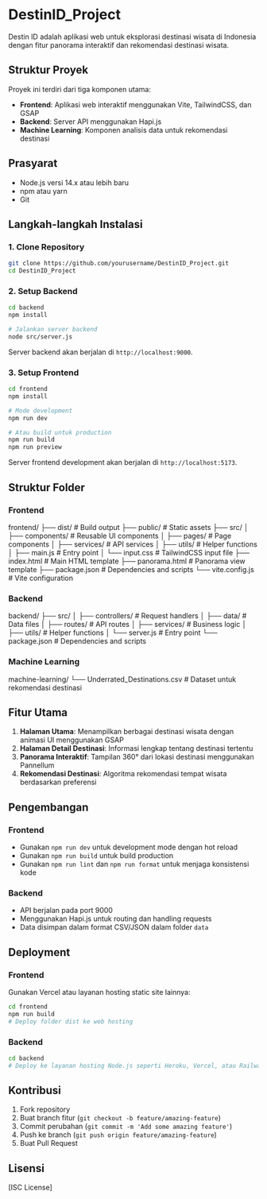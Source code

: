 # DestinID_Project

Destin ID adalah aplikasi web untuk eksplorasi destinasi wisata di Indonesia dengan fitur panorama interaktif dan rekomendasi destinasi wisata.

## Struktur Proyek

Proyek ini terdiri dari tiga komponen utama:
- **Frontend**: Aplikasi web interaktif menggunakan Vite, TailwindCSS, dan GSAP
- **Backend**: Server API menggunakan Hapi.js
- **Machine Learning**: Komponen analisis data untuk rekomendasi destinasi

## Prasyarat

- Node.js versi 14.x atau lebih baru
- npm atau yarn
- Git

## Langkah-langkah Instalasi

### 1. Clone Repository

```bash
git clone https://github.com/yourusername/DestinID_Project.git
cd DestinID_Project
```

### 2. Setup Backend

```bash
cd backend
npm install

# Jalankan server backend
node src/server.js
```

Server backend akan berjalan di `http://localhost:9000`.

### 3. Setup Frontend

```bash
cd frontend
npm install

# Mode development
npm run dev

# Atau build untuk production
npm run build
npm run preview
```

Server frontend development akan berjalan di `http://localhost:5173`.

## Struktur Folder

### Frontend

frontend/
├── dist/ # Build output
├── public/ # Static assets
├── src/
│ ├── components/ # Reusable UI components
│ ├── pages/ # Page components
│ ├── services/ # API services
│ ├── utils/ # Helper functions
│ ├── main.js # Entry point
│ └── input.css # TailwindCSS input file
├── index.html # Main HTML template
├── panorama.html # Panorama view template
├── package.json # Dependencies and scripts
└── vite.config.js # Vite configuration

### Backend

backend/
├── src/
│ ├── controllers/ # Request handlers
│ ├── data/ # Data files
│ ├── routes/ # API routes
│ ├── services/ # Business logic
│ ├── utils/ # Helper functions
│ └── server.js # Entry point
└── package.json # Dependencies and scripts

### Machine Learning

machine-learning/
└── Underrated_Destinations.csv # Dataset untuk rekomendasi destinasi


## Fitur Utama

1. **Halaman Utama**: Menampilkan berbagai destinasi wisata dengan animasi UI menggunakan GSAP
2. **Halaman Detail Destinasi**: Informasi lengkap tentang destinasi tertentu
3. **Panorama Interaktif**: Tampilan 360° dari lokasi destinasi menggunakan Pannellum
4. **Rekomendasi Destinasi**: Algoritma rekomendasi tempat wisata berdasarkan preferensi

## Pengembangan

### Frontend

- Gunakan `npm run dev` untuk development mode dengan hot reload
- Gunakan `npm run build` untuk build production
- Gunakan `npm run lint` dan `npm run format` untuk menjaga konsistensi kode

### Backend

- API berjalan pada port 9000
- Menggunakan Hapi.js untuk routing dan handling requests
- Data disimpan dalam format CSV/JSON dalam folder `data`

## Deployment

### Frontend

Gunakan Vercel atau layanan hosting static site lainnya:

```bash
cd frontend
npm run build
# Deploy folder dist ke web hosting
```

### Backend

```bash
cd backend
# Deploy ke layanan hosting Node.js seperti Heroku, Vercel, atau Railway
```

## Kontribusi

1. Fork repository
2. Buat branch fitur (`git checkout -b feature/amazing-feature`)
3. Commit perubahan (`git commit -m 'Add some amazing feature'`)
4. Push ke branch (`git push origin feature/amazing-feature`)
5. Buat Pull Request

## Lisensi

[ISC License]
